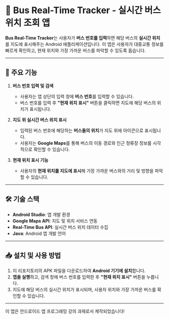 # 🚌 Bus Real-Time Tracker - 실시간 버스 위치 조회 앱

**Bus Real-Time Tracker**는 사용자가 **버스 번호를 입력**하면 해당 버스의 **실시간 위치**를 지도에 표시해주는 Android 애플리케이션입니다. 이 앱은 사용자가 대중교통 정보를 빠르게 확인하고, 현재 위치와 가장 가까운 버스를 파악할 수 있도록 돕습니다.

---

## 📱 주요 기능

1. **버스 번호 입력 및 검색**  
   - 사용자는 앱 상단의 입력 창에 **버스 번호**를 입력할 수 있습니다.
   - 버스 번호를 입력 후 **"현재 위치 표시"** 버튼을 클릭하면 지도에 해당 버스의 위치가 표시됩니다.

2. **지도 위 실시간 버스 위치 표시**  
   - 입력된 버스 번호에 해당하는 **버스들의 위치**가 지도 위에 아이콘으로 표시됩니다.
   - 사용자는 **Google Maps**를 통해 버스의 이동 경로와 인근 정류장 정보를 시각적으로 확인할 수 있습니다.

3. **현재 위치 표시 기능**  
   - 사용자의 **현재 위치를 지도에 표시**해 가장 가까운 버스와의 거리 및 방향을 파악할 수 있습니다.

---

## 🛠 기술 스택

- **Android Studio**: 앱 개발 환경
- **Google Maps API**: 지도 및 위치 서비스 연동
- **Real-Time Bus API**: 실시간 버스 위치 데이터 수집
- **Java**: Android 앱 개발 언어

---

## 📥 설치 및 사용 방법

1. 이 리포지토리의 APK 파일을 다운로드하여 **Android 기기에 설치**합니다.
2. **앱을 실행**하고, 검색 창에 버스 번호를 입력한 후 **"현재 위치 표시"** 버튼을 누릅니다.
3. 지도에 해당 버스의 실시간 위치가 표시되며, 사용자 위치와 가장 가까운 버스를 확인할 수 있습니다.

---

이 앱은 안드로이드 앱 프로그래밍 강의 과제로서 제작되었습니다!
